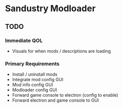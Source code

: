 # Sandustry Modloader

## TODO

### Immediate QOL

- Visuals for when mods / descriptions are loading

### Primary Requirements

- Install / uninstall mods
- Integrate mod config GUI
- Mod info config GUI
- Modloader config GUI
- Forward game console to electron (config to enable)
- Forward electron and game console to GUI
